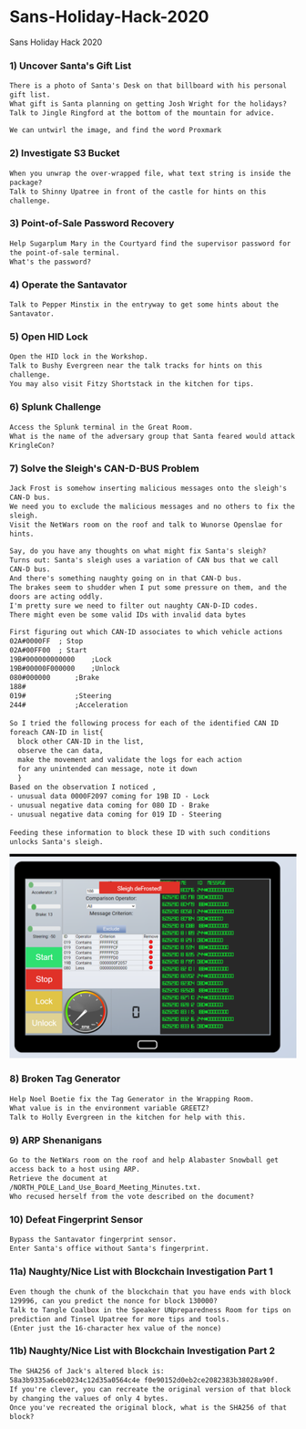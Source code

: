# Sans-Holiday-Hack-2020
Sans Holiday Hack 2020

### 1) Uncover Santa's Gift List
```
There is a photo of Santa's Desk on that billboard with his personal gift list.
What gift is Santa planning on getting Josh Wright for the holidays?
Talk to Jingle Ringford at the bottom of the mountain for advice.
```
```
We can untwirl the image, and find the word Proxmark
```
### 2) Investigate S3 Bucket
```
When you unwrap the over-wrapped file, what text string is inside the package? 
Talk to Shinny Upatree in front of the castle for hints on this challenge.
```
### 3) Point-of-Sale Password Recovery
```
Help Sugarplum Mary in the Courtyard find the supervisor password for the point-of-sale terminal.
What's the password?
```
### 4) Operate the Santavator
```
Talk to Pepper Minstix in the entryway to get some hints about the Santavator.
```

### 5) Open HID Lock
```
Open the HID lock in the Workshop.
Talk to Bushy Evergreen near the talk tracks for hints on this challenge. 
You may also visit Fitzy Shortstack in the kitchen for tips.
```
### 6) Splunk Challenge
```
Access the Splunk terminal in the Great Room. 
What is the name of the adversary group that Santa feared would attack KringleCon?
```
### 7) Solve the Sleigh's CAN-D-BUS Problem
```
Jack Frost is somehow inserting malicious messages onto the sleigh's CAN-D bus. 
We need you to exclude the malicious messages and no others to fix the sleigh. 
Visit the NetWars room on the roof and talk to Wunorse Openslae for hints.
```
```
Say, do you have any thoughts on what might fix Santa's sleigh?
Turns out: Santa's sleigh uses a variation of CAN bus that we call CAN-D bus.
And there's something naughty going on in that CAN-D bus.
The brakes seem to shudder when I put some pressure on them, and the doors are acting oddly.
I'm pretty sure we need to filter out naughty CAN-D-ID codes.
There might even be some valid IDs with invalid data bytes
```
```
First figuring out which CAN-ID associates to which vehicle actions 
02A#0000FF	; Stop
02A#00FF00	; Start
19B#000000000000	;Lock
19B#00000F000000	;Unlock
080#000000		;Brake
188#
019#			;Steering
244#			;Acceleration

So I tried the following process for each of the identified CAN ID
foreach CAN-ID in list{
  block other CAN-ID in the list,
  observe the can data,
  make the movement and validate the logs for each action
  for any unintended can message, note it down
  }
Based on the observation I noticed ,
- unusual data 0000F2097 coming for 19B ID - Lock
- unusual negative data coming for 080 ID - Brake
- unusual negative data coming for 019 ID - Steering

Feeding these information to block these ID with such conditions unlocks Santa's sleigh.
```
<img src="images/sleigh.PNG">

### 8) Broken Tag Generator
```
Help Noel Boetie fix the Tag Generator in the Wrapping Room. 
What value is in the environment variable GREETZ? 
Talk to Holly Evergreen in the kitchen for help with this.
```
### 9) ARP Shenanigans
```
Go to the NetWars room on the roof and help Alabaster Snowball get access back to a host using ARP. 
Retrieve the document at /NORTH_POLE_Land_Use_Board_Meeting_Minutes.txt. 
Who recused herself from the vote described on the document?
```
### 10) Defeat Fingerprint Sensor
```
Bypass the Santavator fingerprint sensor. 
Enter Santa's office without Santa's fingerprint.
```
### 11a) Naughty/Nice List with Blockchain Investigation Part 1
```
Even though the chunk of the blockchain that you have ends with block 129996, can you predict the nonce for block 130000? 
Talk to Tangle Coalbox in the Speaker UNpreparedness Room for tips on prediction and Tinsel Upatree for more tips and tools. 
(Enter just the 16-character hex value of the nonce)
```
### 11b) Naughty/Nice List with Blockchain Investigation Part 2
```
The SHA256 of Jack's altered block is: 58a3b9335a6ceb0234c12d35a0564c4e f0e90152d0eb2ce2082383b38028a90f. 
If you're clever, you can recreate the original version of that block by changing the values of only 4 bytes. 
Once you've recreated the original block, what is the SHA256 of that block?
```
